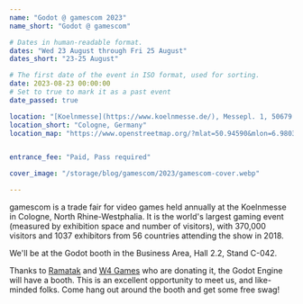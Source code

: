 ```yaml
---
name: "Godot @ gamescom 2023"
name_short: "Godot @ gamescom"

# Dates in human-readable format.
dates: "Wed 23 August through Fri 25 August"
dates_short: "23-25 August"

# The first date of the event in ISO format, used for sorting.
date: 2023-08-23 00:00:00
# Set to true to mark it as a past event
date_passed: true

location: "[Koelnmesse](https://www.koelnmesse.de/), Messepl. 1, 50679 Köln, Germany"
location_short: "Cologne, Germany"
location_map: "https://www.openstreetmap.org/?mlat=50.94590&mlon=6.98034map%3D16%2F50.9441%2F6.9798#map=16/50.9455/6.9805&layers=N"


entrance_fee: "Paid, Pass required"

cover_image: "/storage/blog/gamescom/2023/gamescom-cover.webp"

---
```


gamescom is a trade fair for video games held annually at the Koelnmesse in Cologne, North Rhine-Westphalia. It is the world's largest gaming event (measured by exhibition space and number of visitors), with 370,000 visitors and 1037 exhibitors from 56 countries attending the show in 2018.

We'll be at the Godot booth in the Business Area, Hall 2.2, Stand C-042.

Thanks to [Ramatak](https://ramatak.com/) and [W4 Games](https://w4games.com/) who are donating it, the Godot Engine will have a booth. This is an excellent opportunity to meet us, and like-minded folks. Come hang out around the booth and get some free swag!
